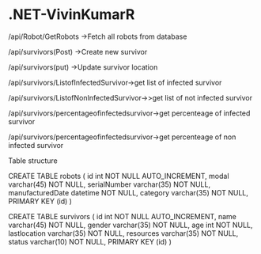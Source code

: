 # .NET-VivinKumarR

/api/Robot/GetRobots ->Fetch all robots from database

/api/survivors(Post) ->Create new survivor

/api/survivors(put) ->Update survivor location

/api/survivors/ListofInfectedSurvivor->get list of infected survivor

/api/survivors/ListofNonInfectedSurvivor->>get list of not infected survivor

/api/survivors/percentageofinfectedsurvivor->get percenteage of infected survivor

/api/survivors/percentageofinfectedsurvivor->get percenteage of non infected survivor

Table structure

CREATE TABLE robots ( id int NOT NULL AUTO_INCREMENT, modal varchar(45) NOT NULL, serialNumber varchar(35) NOT NULL, manufacturedDate datetime NOT NULL, category varchar(35) NOT NULL, PRIMARY KEY (id) )

CREATE TABLE survivors ( id int NOT NULL AUTO_INCREMENT, name varchar(45) NOT NULL, gender varchar(35) NOT NULL, age int NOT NULL, lastlocation varchar(35) NOT NULL, resources varchar(35) NOT NULL, status varchar(10) NOT NULL, PRIMARY KEY (id) )
